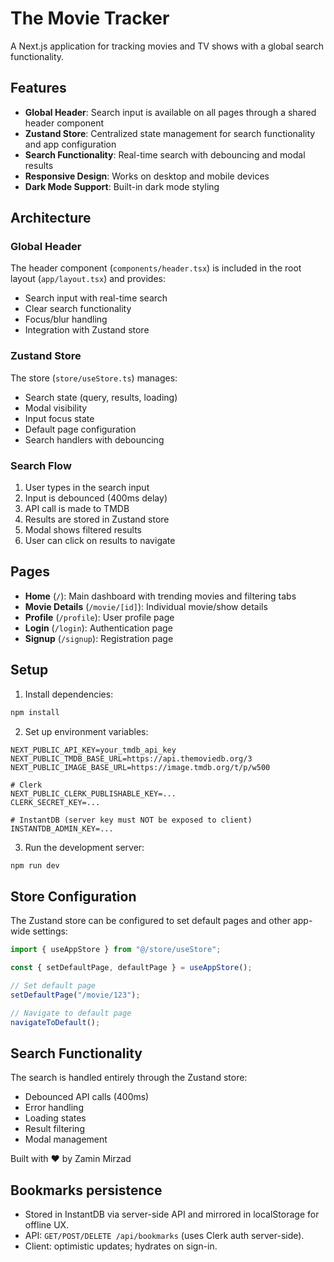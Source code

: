 # The Movie Tracker

A Next.js application for tracking movies and TV shows with a global search functionality.

## Features

- **Global Header**: Search input is available on all pages through a shared header component
- **Zustand Store**: Centralized state management for search functionality and app configuration
- **Search Functionality**: Real-time search with debouncing and modal results
- **Responsive Design**: Works on desktop and mobile devices
- **Dark Mode Support**: Built-in dark mode styling

## Architecture

### Global Header

The header component (`components/header.tsx`) is included in the root layout (`app/layout.tsx`) and provides:

- Search input with real-time search
- Clear search functionality
- Focus/blur handling
- Integration with Zustand store

### Zustand Store

The store (`store/useStore.ts`) manages:

- Search state (query, results, loading)
- Modal visibility
- Input focus state
- Default page configuration
- Search handlers with debouncing

### Search Flow

1. User types in the search input
2. Input is debounced (400ms delay)
3. API call is made to TMDB
4. Results are stored in Zustand store
5. Modal shows filtered results
6. User can click on results to navigate

## Pages

- **Home** (`/`): Main dashboard with trending movies and filtering tabs
- **Movie Details** (`/movie/[id]`): Individual movie/show details
- **Profile** (`/profile`): User profile page
- **Login** (`/login`): Authentication page
- **Signup** (`/signup`): Registration page

## Setup

1. Install dependencies:

```bash
npm install
```

2. Set up environment variables:

```env
NEXT_PUBLIC_API_KEY=your_tmdb_api_key
NEXT_PUBLIC_TMDB_BASE_URL=https://api.themoviedb.org/3
NEXT_PUBLIC_IMAGE_BASE_URL=https://image.tmdb.org/t/p/w500

# Clerk
NEXT_PUBLIC_CLERK_PUBLISHABLE_KEY=...
CLERK_SECRET_KEY=...

# InstantDB (server key must NOT be exposed to client)
INSTANTDB_ADMIN_KEY=...
```

3. Run the development server:

```bash
npm run dev
```

## Store Configuration

The Zustand store can be configured to set default pages and other app-wide settings:

```typescript
import { useAppStore } from "@/store/useStore";

const { setDefaultPage, defaultPage } = useAppStore();

// Set default page
setDefaultPage("/movie/123");

// Navigate to default page
navigateToDefault();
```

## Search Functionality

The search is handled entirely through the Zustand store:

- Debounced API calls (400ms)
- Error handling
- Loading states
- Result filtering
- Modal management

Built with ❤️ by Zamin Mirzad

## Bookmarks persistence

- Stored in InstantDB via server-side API and mirrored in localStorage for offline UX.
- API: `GET/POST/DELETE /api/bookmarks` (uses Clerk auth server-side).
- Client: optimistic updates; hydrates on sign-in.
